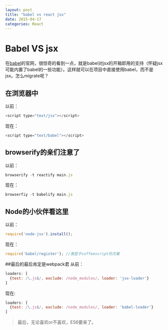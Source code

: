 ```yaml
---
layout: post
title: "babel vs react jsx"
date: 2015-04-17
categories: React
---
```


# Babel VS jsx

在[babel](babeljs.io)的官网，很惊奇的看到一点，就是babel对jsx的开箱即用的支持（怀疑jsx可能内置了babel的一些功能）。这样就可以在项目中直接使用babel，而不是jsx。怎么migrate呢？


## 在浏览器中
以前：

```javascript
<script type="text/jsx"></script>
```

现在：

```javascript
<script type="text/babel"></script>
```

## browserify的亲们注意了
以前：

```javascript
browserify -t reactify main.js
```
现在：

```javascript
browserfiy -t babelify main.js
```

## Node的小伙伴看这里
以前：

```javascript
require('node-jsx').install();
```

现在：

```javascript
require('babel/register'); //类型于coffeescript的方案
```

##最后的最后肯定是webpack君
从前：

```javascript
loaders: [
  {test: /\.js$/, exclude: /node_modules/, loader: 'jsx-loader'}
]
```

现在:

```javascript
loaders: [
  {test: /\.js$/, exclude: /node_modules/, loader: 'babel-loader'}
]
```


>最后，无论喜欢or不喜欢，ES6要来了。




